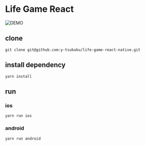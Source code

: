 # Life Game React
![DEMO](https://raw.githubusercontent.com/y-tsubuku/life-game-react-native/feature/images/images/demo.gif)

## clone
```
git clone git@github.com:y-tsubuku/life-game-react-native.git
```

## install dependency
```
yarn install
```

## run
### ios
```
yarn run ios
```

### android
```
yarn run android
```

